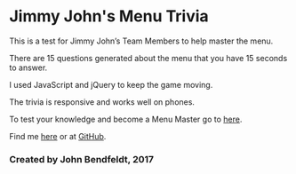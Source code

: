 # Jimmy John's Menu Trivia 

This is a test for Jimmy John’s Team Members to help master the menu.

There are 15 questions generated about the menu that you have 15 seconds to answer.

I used JavaScript and jQuery to keep the game moving. 

The trivia is responsive and works well on phones.

To test your knowledge and become a Menu Master go to [here](https://jimmytrivia.github.io/).


Find me [here](http://johnbendfeldt.com/) or at [GitHub](https://github.com/JohnBendfeldt).

### Created by John Bendfeldt, 2017 

